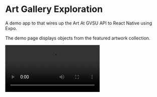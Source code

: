 # Art Gallery Exploration

A demo app to that wires up the Art At GVSU API to React Native using Expo.

The demo page displays objects from the featured artwork collection.

<video src="./site/demo.mov" width="300">
